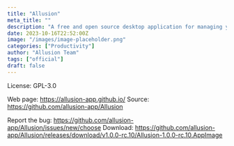 ```yaml
---
title: "Allusion"
meta_title: ""
description: "A free and open source desktop application for managing your visual library"
date: 2023-10-16T22:52:00Z
image: "/images/image-placeholder.png"
categories: ["Productivity"]
author: "Allusion Team"
tags: ["official"]
draft: false
---
```


License: GPL-3.0

Web page: https://allusion-app.github.io/
Source: https://github.com/allusion-app/Allusion

Report the bug: https://github.com/allusion-app/Allusion/issues/new/choose
Download: https://github.com/allusion-app/Allusion/releases/download/v1.0.0-rc.10/Allusion-1.0.0-rc.10.AppImage

